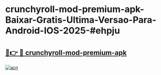 # crunchyroll-mod-premium-apk-Baixar-Gratis-Ultima-Versao-Para-Android-IOS-2025-#ehpju

# <h2><a href="https://ainizakaria.my?title=crunchyroll-mod-premium-apk&ref=25M">🔗👉 🔴 crunchyroll-mod-premium-apk</a></h2>

[![acn](https://github.com/user-attachments/assets/0f9c940e-d8b0-45ae-aac7-cd30a18b3e1c)](https://ainizakaria.my?title=crunchyroll-mod-premium-apk&ref=25M)

